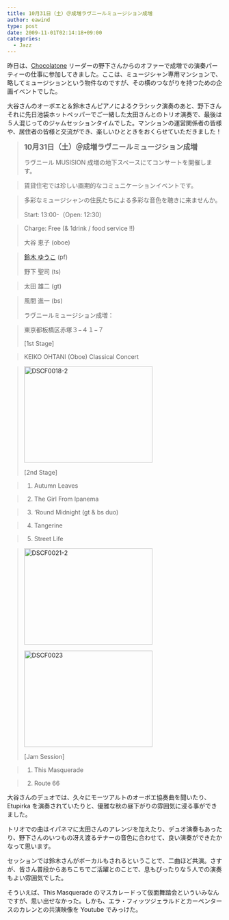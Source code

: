 ```yaml
---
title: 10月31日（土）＠成増ラヴニールミュージション成増
author: eawind
type: post
date: 2009-11-01T02:14:18+09:00
categories:
  - Jazz
---
```

昨日は、[Chocolatone][1] リーダーの野下さんからのオファーで成増での演奏パーティーの仕事に参加してきました。ここは、ミュージシャン専用マンションで、略してミュージションという物件なのですが、その横のつながりを持つための企画イベントでした。

大谷さんのオーボエと＆鈴木さんピアノによるクラシック演奏のあと、野下さんそれに先日池袋ホットペッパーでご一緒した太田さんとのトリオ演奏で、最後は５人混じってのジャムセッションタイムでした。マンションの運営関係者の皆様や、居住者の皆様と交流ができ、楽しいひとときをおくらせていただきました！

> **<big>10月31日（土）＠成増ラヴニールミュージション成増</big>**
>
> ラヴニール MUSISION 成増の地下スペースにてコンサートを開催します。

> 賃貸住宅では珍しい画期的なコミュニケーションイベントです。

> 多彩なミュージシャンの住民たちによる多彩な音色を聴きに来ませんか。
>
> Start: 13:00-（Open: 12:30）

> Charge: Free (& 1drink / food service !!)
>
> 大谷 恵子 (oboe)

> <a href="http://ameblo.jp/yukonouta/" target="_blank" rel="noopener noreferrer">鈴木 ゆうこ</a> (pf)
>
> 野下 聖司 (ts)

> 太田 雄二 (gt)

> 風間 進一 (bs)
>
> ラヴニールミュージション成増：

> 東京都板橋区赤塚３−４１−７
>
> [1st Stage]

> KEIKO OHTANI (Oboe) Classical Concert

> <span class="mt-enclosure mt-enclosure-image" style="display: inline;"><a href="/img/2009/11/DSCF0018-2.jpg"><img class="alignnone size-medium wp-image-847" src="/img/2009/11/DSCF0018-2.jpg" alt="DSCF0018-2" width="300" height="225" srcset="/img/2009/11/DSCF0018-2.jpg 300w, /img/2009/11/DSCF0018-2-1024x768.jpg 1024w, /img/2009/11/DSCF0018-2.jpg 1280w" sizes="(max-width: 300px) 100vw, 300px" /></a></span>
>
> [2nd Stage]

> 1. Autumn Leaves

> 2. The Girl From Ipanema

> 3. &#8216;Round Midnight (gt & bs duo)

> 4. Tangerine

> 5. Street Life

> <span class="mt-enclosure mt-enclosure-image" style="display: inline;"><a href="/img/2009/11/DSCF0021-2.jpg"><img class="alignnone size-medium wp-image-848" src="/img/2009/11/DSCF0021-2.jpg" alt="DSCF0021-2" width="300" height="225" srcset="/img/2009/11/DSCF0021-2.jpg 300w, /img/2009/11/DSCF0021-2-1024x768.jpg 1024w, /img/2009/11/DSCF0021-2.jpg 1280w" sizes="(max-width: 300px) 100vw, 300px" /></a></span>
>
> <span class="mt-enclosure mt-enclosure-image" style="display: inline;"><a href="/img/2009/11/DSCF0023.jpg"><img class="alignnone size-medium wp-image-849" src="/img/2009/11/DSCF0023.jpg" alt="DSCF0023" width="300" height="225" srcset="/img/2009/11/DSCF0023.jpg 300w, /img/2009/11/DSCF0023-1024x768.jpg 1024w, /img/2009/11/DSCF0023.jpg 1280w" sizes="(max-width: 300px) 100vw, 300px" /></a></span>
>
> [Jam Session]

> 1. This Masquerade

> 2. Route 66

大谷さんのデュオでは、久々にモーツアルトのオーボエ協奏曲を聞いたり、Etupirka を演奏されていたりと、優雅な秋の昼下がりの雰囲気に浸る事ができました。

トリオでの曲はイパネマに太田さんのアレンジを加えたり、デュオ演奏もあったり、野下さんのいつもの冴え渡るテナーの音色に合わせて、良い演奏ができたかなって思います。

セッションでは鈴木さんがボーカルもされるということで、二曲ほど共演。さすが、皆さん普段からあちこちでご活躍とのことで、息もぴったりな５人での演奏もよい雰囲気でした。

そういえば、This Masquerade のマスカレードって仮面舞踏会といういみなんですが、思い出せなかった。しかも、エラ・フィッツジェラルドとカーペンタースのカレンとの共演映像を Youtube でみっけた。

 [1]: http://www.eawind.net/?page_id=930
